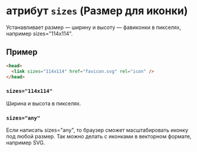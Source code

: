 # атрибут `sizes` (Размер для иконки)

Устанавливает размер — ширину и высоту — фавиконки в пикселях, например sizes="114x114".

## Пример

```html
<head>
  <link sizes="114x114" href="favicon.svg" rel="icon" />
</head>
```

### `sizes="114x114"`

Ширина и высота в пикселях.

### `sizes="any"`

Eсли написать sizes="any", то браузер сможет масштабировать иконку под любой размер. Так можно делать с иконками в векторном формате, например SVG.
